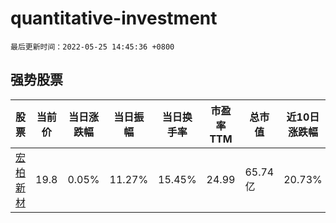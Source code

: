 # quantitative-investment

`最后更新时间：2022-05-25 14:45:36 +0800`

## 强势股票

|股票|当前价|当日涨跌幅|当日振幅|当日换手率|市盈率TTM|总市值|近10日涨跌幅|
|----|----|----|----|----|----|----|----|
|[宏柏新材](https://xueqiu.com/S/SH605366)|19.8|0.05%|11.27%|15.45%|24.99|65.74亿|20.73%|
